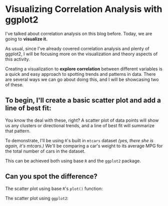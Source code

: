 # Visualizing Correlation Analysis with ggplot2

I've talked about correlation analysis on this blog before. Today, we are going to **visualize it.**

As usual, since I've already covered correlation analysis and plenty of ggplot2, I will be focusing more on the visualization and theory aspects of this activity.

Creating a visualization to **explore correlation** between different variables is a quick and easy approach to spotting trends and patterns in data. There are several ways we can go about doing this, and I will be showcasing two of these.

## To begin, I'll create a basic scatter plot and add a line of best fit:

You know the deal with these, right? A scatter plot of data points will show us any clusters or directional trends, and a line of best fit will summarize that pattern.

To demonstrate, I'll be using `R`'s built in `mtcars` dataset *(yes, there she is again, it's mtcars.)* We'll be comparing a car's weight to its average MPG for the total number of cars in the dataset.

This can be achieved both using base `R` and the `ggplot2` package.

## Can you spot the difference?

The scatter plot using base `R`'s `plot()` function:

The scatter plot using `ggplot2`:
